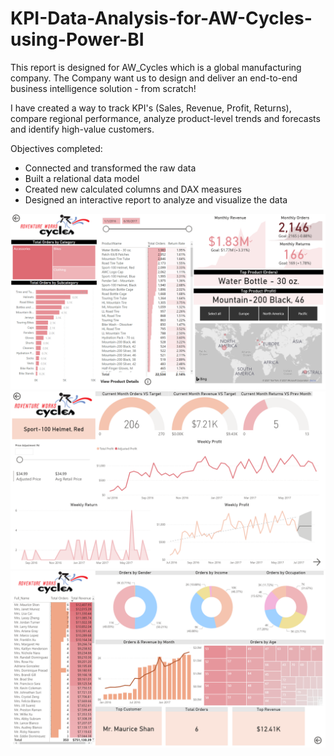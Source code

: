 # KPI-Data-Analysis-for-AW-Cycles-using-Power-BI

This report is designed for AW_Cycles which is a global manufacturing company. The Company want us to design and deliver an end-to-end business intelligence solution - from scratch!

I have created a way to track KPI's (Sales, Revenue, Profit, Returns), compare regional performance, analyze product-level trends and forecasts and identify high-value customers.

Objectives completed:
- Connected and transformed the raw data
- Built a relational data model
- Created new calculated columns and DAX measures
- Designed an interactive report to analyze and visualize the data

![alt tag](https://github.com/Shreus/KPI-Data-Analysis-for-AW-Cycles-using-Power-BI/blob/main/Executive%20Summary.PNG)
![alt tag](https://github.com/Shreus/KPI-Data-Analysis-for-AW-Cycles-using-Power-BI/blob/main/Product%20Details.PNG)
![alt tag](https://github.com/Shreus/KPI-Data-Analysis-for-AW-Cycles-using-Power-BI/blob/main/Customer%20Details.PNG)
